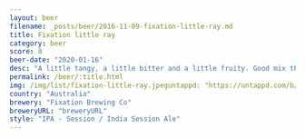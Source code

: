```yaml
---
layout: beer
filename: _posts/beer/2016-11-09-fixation-little-ray.md
title: Fixation little ray
category: beer
score: 8
beer-date: "2020-01-16"
desc: "A little tangy, a little bitter and a little fruity. Good mix that makes it easy to drink"
permalink: /beer/:title.html
img: /img/list/fixation-little-ray.jpeguntappd: "https://untappd.com/b/fixation-brewing-co-little-ray/3081744"
country: "Australia"
brewery: "Fixation Brewing Co"
breweryURL: "breweryURL"
style: "IPA - Session / India Session Ale"
---
```

